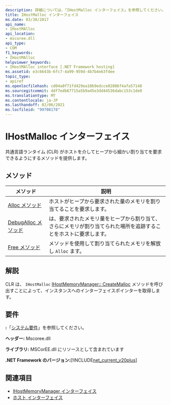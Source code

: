 ```yaml
---
description: 詳細については、「IHostMalloc インターフェイス」を参照してください。
title: IHostMalloc インターフェイス
ms.date: 03/30/2017
api_name:
- IHostMAlloc
api_location:
- mscoree.dll
api_type:
- COM
f1_keywords:
- IHostMAlloc
helpviewer_keywords:
- IHostMAlloc interface [.NET Framework hosting]
ms.assetid: e3c6643b-6fc7-4a99-959d-4b7b4e63fdee
topic_type:
- apiref
ms.openlocfilehash: cd04a0f71fd429ea10b9edcce02806f4afa57148
ms.sourcegitcommit: ddf7edb67715a5b9a45e3dd44536dabc153c1de0
ms.translationtype: MT
ms.contentlocale: ja-JP
ms.lasthandoff: 02/06/2021
ms.locfileid: "99708178"
---
```

# <a name="ihostmalloc-interface"></a>IHostMalloc インターフェイス

共通言語ランタイム (CLR) がホストを介してヒープから細かい割り当てを要求できるようにするメソッドを提供します。  
  
## <a name="methods"></a>メソッド  
  
|メソッド|説明|  
|------------|-----------------|  
|[Alloc メソッド](ihostmalloc-alloc-method.md)|ホストがヒープから要求された量のメモリを割り当てることを要求します。|  
|[DebugAlloc メソッド](ihostmalloc-debugalloc-method.md)|は、要求されたメモリ量をヒープから割り当て、さらにメモリが割り当てられた場所を追跡することをホストに要求します。|  
|[Free メソッド](ihostmalloc-free-method.md)|メソッドを使用して割り当てられたメモリを解放し `Alloc` ます。|  
  
## <a name="remarks"></a>解説  

 CLR は、 `IHostMalloc` [IHostMemoryManager:: CreateMalloc](ihostmemorymanager-createmalloc-method.md) メソッドを呼び出すことによって、インスタンスへのインターフェイスポインターを取得します。  
  
## <a name="requirements"></a>要件  

 **:**「[システム要件](../../get-started/system-requirements.md)」を参照してください。  
  
 **ヘッダー:** Mscoree.dll  
  
 **ライブラリ:** MSCorEE.dll にリソースとして含まれています  
  
 **.NET Framework のバージョン:**[!INCLUDE[net_current_v20plus](../../../../includes/net-current-v20plus-md.md)]  
  
## <a name="see-also"></a>関連項目

- [IHostMemoryManager インターフェイス](ihostmemorymanager-interface.md)
- [ホスト インターフェイス](hosting-interfaces.md)
